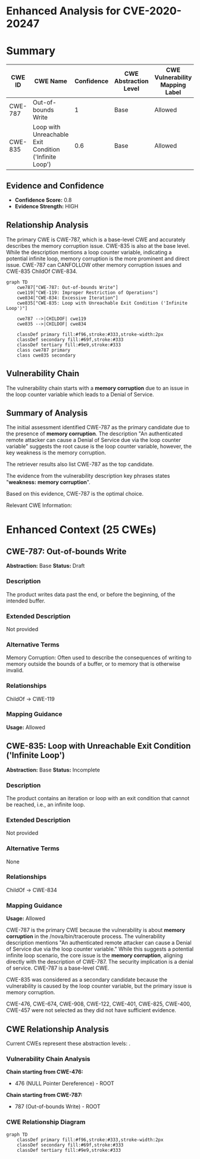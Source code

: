 # Enhanced Analysis for CVE-2020-20247

# Summary
| CWE ID | CWE Name | Confidence | CWE Abstraction Level | CWE Vulnerability Mapping Label | CWE-Vulnerability Mapping Notes |
|---|---|---|---|---|---|
| CWE-787 | Out-of-bounds Write | 1 | Base | Allowed | Primary CWE |
| CWE-835 | Loop with Unreachable Exit Condition ('Infinite Loop') | 0.6 | Base | Allowed | Secondary Candidate |

## Evidence and Confidence

*   **Confidence Score:** 0.8
*   **Evidence Strength:** HIGH

## Relationship Analysis
The primary CWE is CWE-787, which is a base-level CWE and accurately describes the memory corruption issue. CWE-835 is also at the base level. While the description mentions a loop counter variable, indicating a potential infinite loop, memory corruption is the more prominent and direct issue. CWE-787 can CANFOLLOW other memory corruption issues and CWE-835 ChildOf CWE-834.

```mermaid
graph TD
    cwe787["CWE-787: Out-of-bounds Write"]
    cwe119["CWE-119: Improper Restriction of Operations"]
    cwe834["CWE-834: Excessive Iteration"]
    cwe835["CWE-835: Loop with Unreachable Exit Condition ('Infinite Loop')"]

    cwe787 -->|CHILDOF| cwe119
    cwe835 -->|CHILDOF| cwe834
    
    classDef primary fill:#f96,stroke:#333,stroke-width:2px
    classDef secondary fill:#69f,stroke:#333
    classDef tertiary fill:#9e9,stroke:#333
    class cwe787 primary
    class cwe835 secondary
```

## Vulnerability Chain
The vulnerability chain starts with a **memory corruption** due to an issue in the loop counter variable which leads to a Denial of Service.

## Summary of Analysis
The initial assessment identified CWE-787 as the primary candidate due to the presence of **memory corruption**. The description "An authenticated remote attacker can cause a Denial of Service due via the loop counter variable" suggests the root cause is the loop counter variable, however, the key weakness is the memory corruption.

The retriever results also list CWE-787 as the top candidate.

The evidence from the vulnerability description key phrases states "**weakness:** **memory corruption**".

Based on this evidence, CWE-787 is the optimal choice.

Relevant CWE Information:

# Enhanced Context (25 CWEs)

## CWE-787: Out-of-bounds Write
**Abstraction:** Base
**Status:** Draft

### Description
The product writes data past the end, or before the beginning, of the intended buffer.

### Extended Description
Not provided

### Alternative Terms
Memory Corruption: Often used to describe the consequences of writing to memory outside the bounds of a buffer, or to memory that is otherwise invalid.

### Relationships
ChildOf -> CWE-119

### Mapping Guidance
**Usage:** Allowed

## CWE-835: Loop with Unreachable Exit Condition ('Infinite Loop')
**Abstraction:** Base
**Status:** Incomplete

### Description
The product contains an iteration or loop with an exit condition that cannot be reached, i.e., an infinite loop.

### Extended Description
Not provided

### Alternative Terms
None

### Relationships
ChildOf -> CWE-834

### Mapping Guidance
**Usage:** Allowed

CWE-787 is the primary CWE because the vulnerability is about **memory corruption** in the /nova/bin/traceroute process. The vulnerability description mentions "An authenticated remote attacker can cause a Denial of Service due via the loop counter variable." While this suggests a potential infinite loop scenario, the core issue is the **memory corruption**, aligning directly with the description of CWE-787. The security implication is a denial of service. CWE-787 is a base-level CWE.

CWE-835 was considered as a secondary candidate because the vulnerability is caused by the loop counter variable, but the primary issue is memory corruption.

CWE-476, CWE-674, CWE-908, CWE-122, CWE-401, CWE-825, CWE-400, CWE-457 were not selected as they did not have sufficient evidence.


## CWE Relationship Analysis

Current CWEs represent these abstraction levels: .


### Vulnerability Chain Analysis

**Chain starting from CWE-476:**
- 476 (NULL Pointer Dereference) - ROOT


**Chain starting from CWE-787:**
- 787 (Out-of-bounds Write) - ROOT



### CWE Relationship Diagram

```mermaid
graph TD
    classDef primary fill:#f96,stroke:#333,stroke-width:2px
    classDef secondary fill:#69f,stroke:#333
    classDef tertiary fill:#9e9,stroke:#333
```